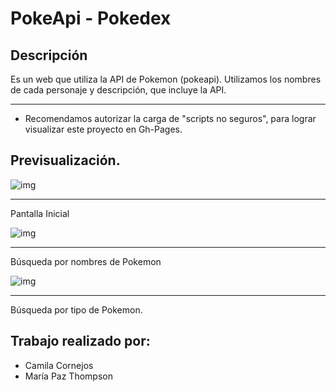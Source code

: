 # PokeApi - Pokedex

## Descripción

Es un web que utiliza la API de Pokemon (pokeapi). Utilizamos los nombres de cada personaje y descripción, que incluye la API.


- - -

* Recomendamos autorizar la carga de "scripts no seguros", para lograr visualizar este proyecto en Gh-Pages.

## Previsualización.

![img](https://image.ibb.co/hNmwQn/Captura_de_pantalla_2018_02_16_a_las_8_37_42.png)
- - -
Pantalla Inicial


![img](https://image.ibb.co/nGkqkn/Captura_de_pantalla_2018_02_16_a_las_8_38_50.png)
- - -
Búsqueda por nombres de Pokemon

![img](https://image.ibb.co/eZLed7/Captura_de_pantalla_2018_02_16_a_las_8_40_39.png)
- - -
Búsqueda por tipo de Pokemon.

## Trabajo realizado por:
* Camila Cornejos
* María Paz Thompson
